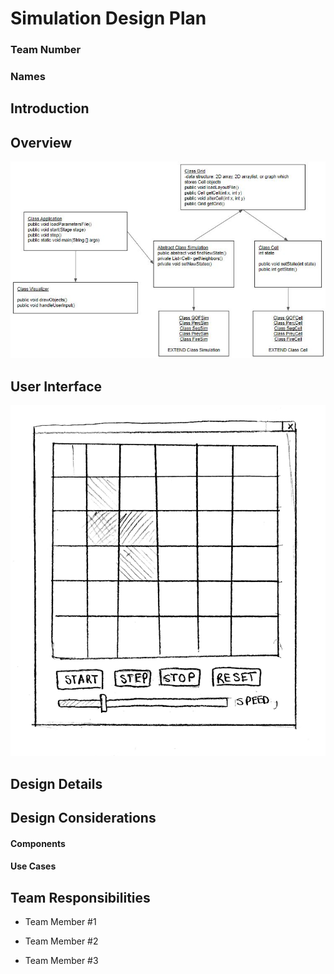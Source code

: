 # Simulation Design Plan
### Team Number
### Names

## Introduction


## Overview
![flowchart](./flowchart.JPG)

## User Interface

![GUI](./gui.jpg)

## Design Details


## Design Considerations

#### Components

#### Use Cases


## Team Responsibilities

 * Team Member #1

 * Team Member #2

 * Team Member #3

